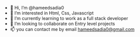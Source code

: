 - 👋 Hi, I’m @hameedsadia0
- 👀 I’m interested in Html, Css, Javascript 
- 🌱 I’m currently learning to work as a full stack developer 
- 💞️ I’m looking to collaborate on Entry level projects
- 📫 you can contact me by email hameedsadia0@gmail.com 

<!---
hameedsadia0/hameedsadia0 is a ✨ special ✨ repository because its `README.md` (this file) appears on your GitHub profile.
You can click the Preview link to take a look at your changes.
--->
